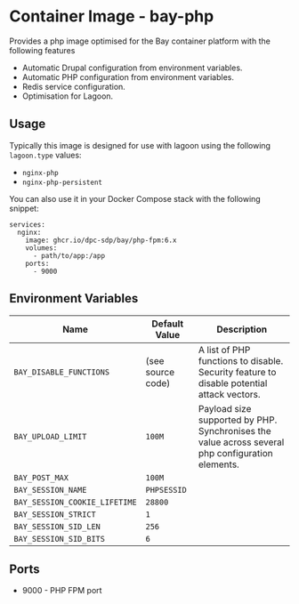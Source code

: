 # Container Image - bay-php

Provides a php image optimised for the Bay container platform with the following features

- Automatic Drupal configuration from environment variables.
- Automatic PHP configuration from environment variables.
- Redis service configuration.
- Optimisation for Lagoon.

## Usage

Typically this image is designed for use with lagoon using the following `lagoon.type` values:

- `nginx-php`
- `nginx-php-persistent`

You can also use it in your Docker Compose stack with the following snippet:

```
services:
  nginx:
    image: ghcr.io/dpc-sdp/bay/php-fpm:6.x
    volumes:
      - path/to/app:/app
    ports:
      - 9000
```

## Environment Variables

| Name | Default Value | Description |
|------|---------------|-------------|
| `BAY_DISABLE_FUNCTIONS` | (see source code) | A list of PHP functions to disable. Security feature to disable potential attack vectors. |
| `BAY_UPLOAD_LIMIT` | `100M` | Payload size supported by PHP. Synchronises the value across several php configuration elements. |
| `BAY_POST_MAX` | `100M` |  |
| `BAY_SESSION_NAME` | `PHPSESSID` |   |
| `BAY_SESSION_COOKIE_LIFETIME` | `28800` |   |
| `BAY_SESSION_STRICT` | `1` |   |
| `BAY_SESSION_SID_LEN` | `256` |   |
| `BAY_SESSION_SID_BITS` | `6` |   |

## Ports

- 9000 - PHP FPM port
